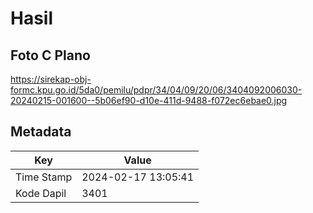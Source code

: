 # Hasil

## Foto C Plano

https://sirekap-obj-formc.kpu.go.id/5da0/pemilu/pdpr/34/04/09/20/06/3404092006030-20240215-001600--5b06ef90-d10e-411d-9488-f072ec6ebae0.jpg


## Metadata

| Key        | Value               |
| ---------- | ------------------- |
| Time Stamp | 2024-02-17 13:05:41 |
| Kode Dapil | 3401                |



